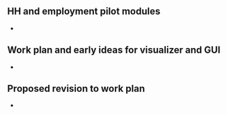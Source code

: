 ## HH and employment pilot modules
  - 

## Work plan and early ideas for visualizer and GUI
  - 

## Proposed revision to work plan
  - 
